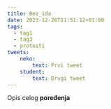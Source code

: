 ```yaml
---
title: Bez_ida
date: 2023-12-26T11:51:12+01:00
tags:
  - tag1
  - tag3
  - protesti
tweets:
    neko:
        text: Prvi tweet
    student:
        text: Drugi tweet
---
```


Opis celog **poređenja**
